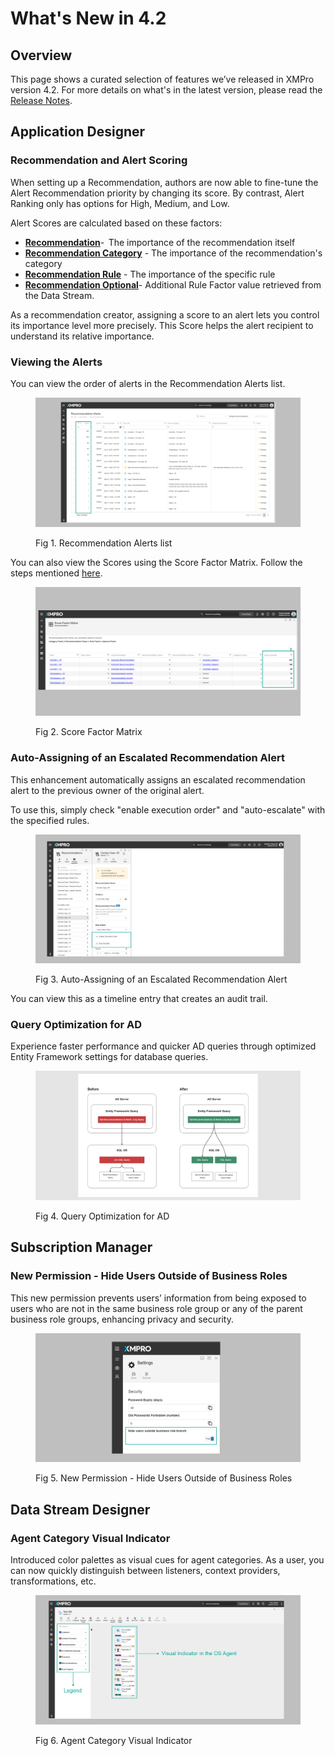 # What's New in 4.2

## Overview

This page shows a curated selection of features we’ve released in XMPro version 4.2. For more details on what's in the latest version, please read the [Release Notes](../../release-notes/archived/v4.2.0.md).

## Application Designer

### Recommendation and Alert Scoring

When setting up a Recommendation, authors are now able to fine-tune the Alert Recommendation priority by changing its score. By contrast, Alert Ranking only has options for High, Medium, and Low.

Alert Scores are calculated based on these factors:

* [**Recommendation**](../../how-tos/recommendations/manage-recommendations.md#create-a-recommendation)-  The importance of the recommendation itself
* [**Recommendation Category**](../../how-tos/manage-categories.md#adding-a-new-category) - The importance of the recommendation's category
* [**Recommendation Rule**](../../how-tos/recommendations/create-rules.md#create-rules) - The importance of the specific rule
* [**Recommendation Optional**](../../how-tos/recommendations/create-rules.md#create-rules)- Additional Rule Factor value retrieved from the Data Stream.

As a recommendation creator, assigning a score to an alert lets you control its importance level more precisely. This Score helps the alert recipient to understand its relative importance.

### Viewing the Alerts

You can view the order of alerts in the Recommendation Alerts list.

<figure><img src="../../.gitbook/assets/Fig 1. Recommendation Alerts list (1) (1).PNG" alt=""><figcaption><p>Fig 1. Recommendation Alerts list</p></figcaption></figure>

You can also view the Scores using the Score Factor Matrix. Follow the steps mentioned [here](../../concepts/recommendation/recommendation-scoring.md#viewing-the-recommendation-scoring).

<figure><img src="../../.gitbook/assets/Fig 2. Score Factor Matrix.PNG" alt=""><figcaption><p>Fig 2. Score Factor Matrix</p></figcaption></figure>

### Auto-Assigning of an Escalated Recommendation Alert

This enhancement automatically assigns an escalated recommendation alert to the previous owner of the original alert. 

To use this, simply check "enable execution order" and "auto-escalate" with the specified rules. 

<figure><img src="../../.gitbook/assets/Fig 3. Auto-Assigning of an Escalated Recommendation Alert.PNG" alt=""><figcaption><p>Fig 3. Auto-Assigning of an Escalated Recommendation Alert</p></figcaption></figure>

You can view this as a timeline entry that creates an audit trail.

### Query Optimization for AD

Experience faster performance and quicker AD queries through optimized Entity Framework settings for database queries.

<figure><img src="../../.gitbook/assets/Fig 4. Query Optimization for AD.PNG" alt=""><figcaption><p>Fig 4. Query Optimization for AD</p></figcaption></figure>

## Subscription Manager

### New Permission - Hide Users Outside of Business Roles

This new permission prevents users’ information from being exposed to users who are not in the same business role group or any of the parent business role groups, enhancing privacy and security.

<figure><img src="../../.gitbook/assets/Fig 5. New Permission - Hide Users Outside of Business Roles.PNG" alt=""><figcaption><p>Fig 5. New Permission - Hide Users Outside of Business Roles</p></figcaption></figure>

## Data Stream Designer

### Agent Category Visual Indicator

Introduced color palettes as visual cues for agent categories. As a user, you can now quickly distinguish between listeners, context providers, transformations, etc.

<figure><img src="../../.gitbook/assets/Fig 6. Agent Category Visual Indicator (1) (1).PNG" alt=""><figcaption><p>Fig 6. Agent Category Visual Indicator</p></figcaption></figure>
